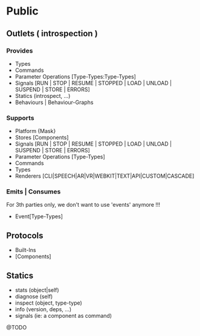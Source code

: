 # Public

## Outlets ( introspection )

### Provides

- Types
- Commands
- Parameter Operations [Type-Types:Type-Types]
- Signals [RUN | STOP | RESUME | STOPPED | LOAD | UNLOAD | SUSPEND | STORE | ERRORS]
- Statics (introspect, ...)
- Behaviours | Behaviour-Graphs

### Supports

- Platform {Mask}
- Stores [Components]
- Signals [RUN | STOP | RESUME | STOPPED | LOAD | UNLOAD | SUSPEND | STORE | ERRORS]
- Parameter Operations [Type-Types]
- Commands
- Types
- Renderers [CLI|SPEECH|AR|VR|WEBKIT|TEXT|API|CUSTOM|CASCADE]

### Emits | Consumes 

For 3th parties only, we don't want to use 'events' anymore !!!

- Event[Type-Types]

## Protocols

- Built-Ins
- [Components]

## Statics

- stats (object|self)
- diagnose (self)
- inspect (object, type-type)
- info (version, deps, ...)
- signals (ie: a component as command)

@TODO
